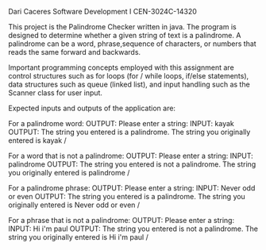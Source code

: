 Dari Caceres
Software Development I CEN-3024C-14320

This project is the Palindrome Checker written in java. 
The program is designed to determine whether a given string of text is a palindrome. 
A palindrome can be a word, phrase,sequence of characters, or numbers that reads the same forward and backwards.

Important programming concepts employed with this assignment are control structures such as for loops (for / while loops, if/else statements), data structures such as queue (linked list), and
input handling such as the Scanner class for user input.

Expected inputs and outputs of the application are:

For a palindrome word:
OUTPUT: Please enter a string:
INPUT: kayak
OUTPUT: The string you entered is a palindrome. 
The string you originally entered is kayak
/

For a word that is not a palindrome:
OUTPUT: Please enter a string:
INPUT: palindrome
OUTPUT: The string you entered is not a palindrome. 
The string you originally entered is palindrome
/

For a palindrome phrase:
OUTPUT: Please enter a string:
INPUT: Never odd or even
OUTPUT: The string you entered is a palindrome. 
The string you originally entered is Never odd or even
/

For a phrase that is not a palindrome:
OUTPUT: Please enter a string:
INPUT: Hi i'm paul
OUTPUT: The string you entered is not a palindrome. 
The string you originally entered is Hi i'm paul
/

